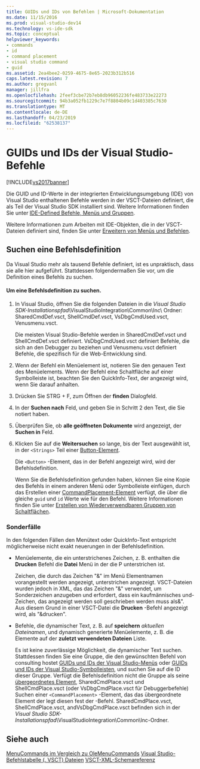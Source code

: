 ```yaml
---
title: GUIDs und IDs von Befehlen | Microsoft-Dokumentation
ms.date: 11/15/2016
ms.prod: visual-studio-dev14
ms.technology: vs-ide-sdk
ms.topic: conceptual
helpviewer_keywords:
- commands
- id
- command placement
- visual studio command
- guid
ms.assetid: 2ea4bee2-0259-4675-8e65-2023b312b516
caps.latest.revision: 7
ms.author: gregvanl
manager: jillfra
ms.openlocfilehash: 2feef3cbe72b7eb8db96052236fe483733e22273
ms.sourcegitcommit: 94b3a052fb1229c7e7f8804b09c1d403385c7630
ms.translationtype: MT
ms.contentlocale: de-DE
ms.lasthandoff: 04/23/2019
ms.locfileid: "62538137"
---
```

# <a name="guids-and-ids-of-visual-studio-commands"></a>GUIDs und IDs der Visual Studio-Befehle
[!INCLUDE[vs2017banner](../../includes/vs2017banner.md)]

Die GUID und ID-Werte in der integrierten Entwicklungsumgebung (IDE) von Visual Studio enthaltenen Befehle werden in der VSCT-Dateien definiert, die als Teil der Visual Studio SDK installiert sind. Weitere Informationen finden Sie unter [IDE-Defined Befehle, Menüs und Gruppen](../../extensibility/internals/ide-defined-commands-menus-and-groups.md).

 Weitere Informationen zum Arbeiten mit IDE-Objekten, die in der VSCT-Dateien definiert sind, finden Sie unter [Erweitern von Menüs und Befehlen](../../extensibility/extending-menus-and-commands.md).

## <a name="finding-a-command-definition"></a>Suchen eine Befehlsdefinition
 Da Visual Studio mehr als tausend Befehle definiert, ist es unpraktisch, dass sie alle hier aufgeführt. Stattdessen folgendermaßen Sie vor, um die Definition eines Befehls zu suchen.

#### <a name="to-locate-a-command-definition"></a>Um eine Befehlsdefinition zu suchen.

1. In Visual Studio, öffnen Sie die folgenden Dateien in die *Visual Studio SDK-Installationspfad*\VisualStudioIntegration\Common\Inc\ Ordner: SharedCmdDef.vsct, ShellCmdDef.vsct, VsDbgCmdUsed.vsct, Venusmenu.vsct.

    Die meisten Visual Studio-Befehle werden in SharedCmdDef.vsct und ShellCmdDef.vsct definiert. VsDbgCmdUsed.vsct definiert Befehle, die sich an den Debugger zu beziehen und Venusmenu.vsct definiert Befehle, die spezifisch für die Web-Entwicklung sind.

2. Wenn der Befehl ein Menüelement ist, notieren Sie den genauen Text des Menüelements. Wenn der Befehl eine Schaltfläche auf einer Symbolleiste ist, beachten Sie den QuickInfo-Text, der angezeigt wird, wenn Sie darauf anhalten.

3. Drücken Sie STRG + F, zum Öffnen der **finden** Dialogfeld.

4. In der **Suchen nach** Feld, und geben Sie in Schritt 2 den Text, die Sie notiert haben.

5. Überprüfen Sie, ob **alle geöffneten Dokumente** wird angezeigt, der **Suchen in** Feld.

6. Klicken Sie auf die **Weitersuchen** so lange, bis der Text ausgewählt ist, in der `<Strings>` Teil einer [Button-Element](../../extensibility/button-element.md).

    Die `<Button>` -Element, das in der Befehl angezeigt wird, wird der Befehlsdefinition.

   Wenn Sie die Befehlsdefinition gefunden haben, können Sie eine Kopie des Befehls in einem anderen Menü oder Symbolleiste einfügen, durch das Erstellen einer [CommandPlacement-Element](../../extensibility/commandplacement-element.md) verfügt, die über die gleiche `guid` und `id` Werte wie für den Befehl. Weitere Informationen finden Sie unter [Erstellen von Wiederverwendbaren Gruppen von Schaltflächen](../../extensibility/creating-reusable-groups-of-buttons.md).

### <a name="special-cases"></a>Sonderfälle
 In den folgenden Fällen den Menütext oder QuickInfo-Text entspricht möglicherweise nicht exakt neuerungen in der Befehlsdefinition.

- Menüelemente, die ein unterstrichenes Zeichen, z. B. enthalten die **Drucken** Befehl die **Datei** Menü in der die P unterstrichen ist.

     Zeichen, die durch das Zeichen "&" im Menü Elementnamen vorangestellt werden angezeigt, unterstrichen angezeigt. VSCT-Dateien wurden jedoch in XML, das das Zeichen "&" verwendet, um Sonderzeichen anzugeben und erfordert, dass ein kaufmännisches und-Zeichen, das angezeigt werden soll geschrieben werden muss als&amp;". Aus diesem Grund in einer VSCT-Datei die **Drucken** -Befehl angezeigt wird, als "&amp;drucken".

- Befehle, die dynamischer Text, z. B. auf **speichern** *aktuellen Dateinamen*, und dynamisch generierte Menüelemente, z. B. die Elemente auf der **zuletzt verwendeten Dateien** Liste.

     Es ist keine zuverlässige Möglichkeit, die dynamischer Text suchen. Stattdessen finden Sie eine Gruppe, die den gewünschten Befehl von consulting hostet [GUIDs und IDs der Visual Studio-Menüs](../../extensibility/internals/guids-and-ids-of-visual-studio-menus.md) oder [GUIDs und IDs der Visual Studio-Symbolleisten](../../extensibility/internals/guids-and-ids-of-visual-studio-toolbars.md), und suchen Sie auf die ID dieser Gruppe. Verfügt die Befehlsdefinition nicht die Gruppe als seine [übergeordnetes Element](../../extensibility/parent-element.md), SharedCmdPlace.vsct und ShellCmdPlace.vsct (oder VsDbgCmdPlace.vsct für Debuggerbefehle) Suchen einer `<CommandPlacement>` -Element, das das übergeordnete Element der legt diesen fest der -Befehl. SharedCmdPlace.vsct, ShellCmdPlace.vsct, andVsDbgCmdPlace.vsct befinden sich in der *Visual Studio SDK-Installationspfad*\VisualStudioIntegration\Common\Inc\-Ordner.

## <a name="see-also"></a>Siehe auch
 [MenuCommands im Vergleich zu OleMenuCommands](../../misc/menucommands-vs-olemenucommands.md) [Visual Studio-Befehlstabelle (. VSCT) Dateien](../../extensibility/internals/visual-studio-command-table-dot-vsct-files.md) [VSCT-XML-Schemareferenz](../../extensibility/vsct-xml-schema-reference.md)
